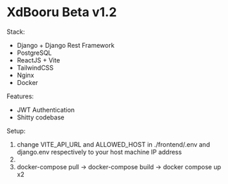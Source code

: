 <h1>XdBooru Beta v1.2</h1>
<p>Stack:</p>
<ul>
  <li>Django + Django Rest Framework</li>
  <li>PostgreSQL</li>
  <li>ReactJS + Vite</li>
  <li>TailwindCSS</li>
  <li>Nginx</li>
  <li>Docker</li>
</ul>
<p>Features:</p>
<ul>
  <li>JWT Authentication</li>
  <li>Shitty codebase</li>
</ul>

<p>Setup:</p>
<ol>
  <li>change VITE_API_URL and ALLOWED_HOST in ./frontend/.env and django.env respectively to your host machine IP address<li>
  <li>docker-compose pull -> docker-compose build -> docker compose up x2</li>
</ol>
